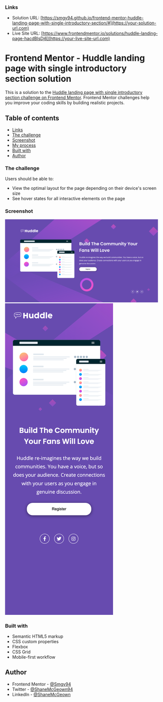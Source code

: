 ### Links

- Solution URL: [https://smgy94.github.io/frontend-mentor-huddle-landing-page-with-single-introductory-section/#](https://your-solution-url.com)
- Live Site URL: [https://www.frontendmentor.io/solutions/huddle-landing-page-hacdBIsDj6](https://your-live-site-url.com)

# Frontend Mentor - Huddle landing page with single introductory section solution

This is a solution to the [Huddle landing page with single introductory section challenge on Frontend Mentor](https://www.frontendmentor.io/challenges/huddle-landing-page-with-a-single-introductory-section-B_2Wvxgi0). Frontend Mentor challenges help you improve your coding skills by building realistic projects.

## Table of contents

- [Links](#links)
- [The challenge](#the-challenge)
- [Screenshot](#screenshot)
- [My process](#my-process)
- [Built with](#built-with)
- [Author](#author)

### The challenge

Users should be able to:

- View the optimal layout for the page depending on their device's screen size
- See hover states for all interactive elements on the page

### Screenshot

![](./design/screenshot01.png)
![](./design/screenshot02.png)

### Built with

- Semantic HTML5 markup
- CSS custom properties
- Flexbox
- CSS Grid
- Mobile-first workflow

## Author

- Frontend Mentor - [@Smgy94](https://www.frontendmentor.io/profile/Smgy94)
- Twitter - [@ShaneMcGeown94](https://twitter.com/ShaneMcGeown94)
- LinkedIn - [@ShaneMcGeown](https://www.linkedin.com/in/shanemcgeown/)
